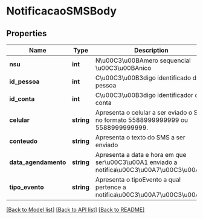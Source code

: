 # NotificacaoSMSBody

## Properties
Name | Type | Description | Notes
------------ | ------------- | ------------- | -------------
**nsu** | **int** | N\u00C3\u00BAmero sequencial \u00C3\u00BAnico | 
**id_pessoa** | **int** | C\u00C3\u00B3digo identificado da pessoa | 
**id_conta** | **int** | C\u00C3\u00B3digo identificador da conta | 
**celular** | **string** | Apresenta o celular a ser eviado o SMS no formato 5588999999999 ou 5588999999999. | 
**conteudo** | **string** | Apresenta o texto do SMS a ser enviado | 
**data_agendamento** | **string** | Apresenta a data e hora em que ser\u00C3\u00A1 enviado a notifica\u00C3\u00A7\u00C3\u00A3o | [optional] 
**tipo_evento** | **string** | Apresenta o tipoEvento a qual pertence a notifica\u00C3\u00A7\u00C3\u00A3o | 

[[Back to Model list]](../README.md#documentation-for-models) [[Back to API list]](../README.md#documentation-for-api-endpoints) [[Back to README]](../README.md)


